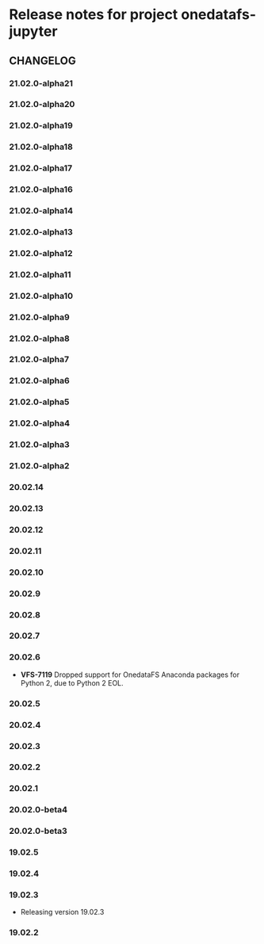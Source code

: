 Release notes for project onedatafs-jupyter
===========================================

CHANGELOG
---------

### 21.02.0-alpha21

### 21.02.0-alpha20

### 21.02.0-alpha19

### 21.02.0-alpha18

### 21.02.0-alpha17

### 21.02.0-alpha16

### 21.02.0-alpha14

### 21.02.0-alpha13

### 21.02.0-alpha12

### 21.02.0-alpha11

### 21.02.0-alpha10

### 21.02.0-alpha9

### 21.02.0-alpha8

### 21.02.0-alpha7

### 21.02.0-alpha6

### 21.02.0-alpha5

### 21.02.0-alpha4

### 21.02.0-alpha3

### 21.02.0-alpha2

### 20.02.14

### 20.02.13

### 20.02.12

### 20.02.11

### 20.02.10

### 20.02.9

### 20.02.8

### 20.02.7

### 20.02.6

-   **VFS-7119** Dropped support for OnedataFS Anaconda packages for
    Python 2, due to Python 2 EOL.

### 20.02.5

### 20.02.4

### 20.02.3

### 20.02.2

### 20.02.1

### 20.02.0-beta4

### 20.02.0-beta3

### 19.02.5

### 19.02.4

### 19.02.3

* Releasing version 19.02.3

### 19.02.2
